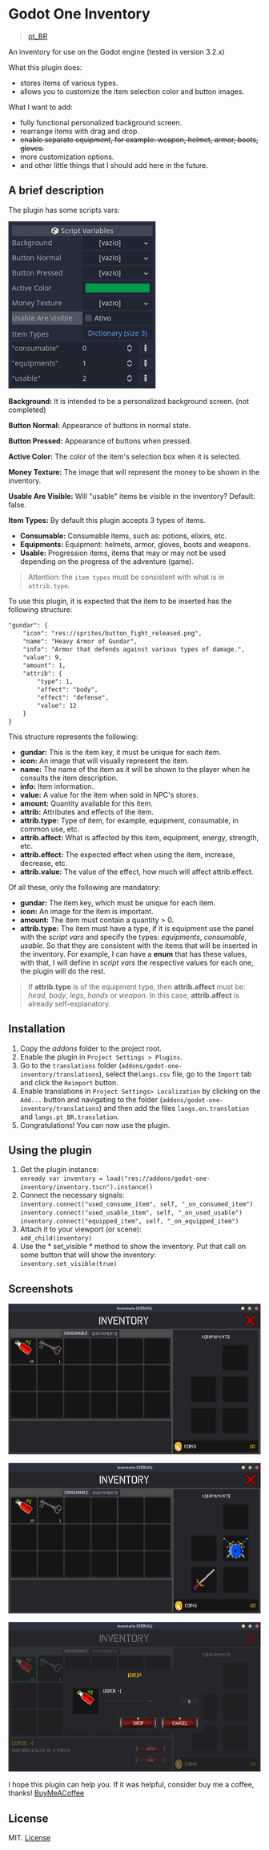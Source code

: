 # Godot One Inventory

>[pt_BR][pt_br]

An inventory for use on the Godot engine (tested in version 3.2.x)

What this plugin does:

- stores items of various types.
- allows you to customize the item selection color and button images.

What I want to add:

- fully functional personalized background screen.
- rearrange items with drag and drop.
- <del>enable separate equipment, for example: weapon, helmet, armor, boots, gloves.</del>
- more customization options.
- and other little things that I should add here in the future.

## A brief description

The plugin has some scripts vars:

![script vars][script_vars]

**Background:** It is intended to be a personalized background screen. (not completed)

**Button Normal:** Appearance of buttons in normal state.

**Button Pressed:** Appearance of buttons when pressed.

**Active Color:** The color of the item's selection box when it is selected.

**Money Texture:** The image that will represent the money to be shown in the inventory.

**Usable Are Visible:** Will "usable" items be visible in the inventory? Default: false.

**Item Types:** By default this plugin accepts 3 types of items.
- **Consumable:** Consumable items, such as: potions, elixirs, etc.
- **Equipments:** Equipment: helmets, armor, gloves, boots and weapons.
- **Usable:** Progression items, items that may or may not be used depending on the progress of the adventure (game).

>Attention: the `item types` must be consistent with what is in `attrib.type`.

To use this plugin, it is expected that the item to be inserted has the following structure:

    "gundar": {
        "icon": "res://sprites/button_fight_released.png",
        "name": "Heavy Armor of Gundar",
        "info": "Armor that defends against various types of damage.",
        "value": 9,
        "amount": 1,
        "attrib": {
            "type": 1,
            "affect": "body",
            "effect": "defense",
            "value": 12
        }
    }

This structure represents the following:

- **gundar:** This is the item key, it must be unique for each item.
- **icon:** An image that will visually represent the item.
- **name:** The name of the item as it will be shown to the player when he consults the item description.
- **info:** Item information.
- **value:** A value for the item when sold in NPC's stores.
- **amount:** Quantity available for this item.
- **attrib:** Attributes and effects of the item.
- **attrib.type:** Type of item, for example, equipment, consumable, in common use, etc.
- **attrib.affect:** What is affected by this item, equipment, energy, strength, etc.
- **attrib.effect:** The expected effect when using the item, increase, decrease, etc.
- **attrib.value:** The value of the effect, how much will affect attrib.effect.

Of all these, only the following are mandatory:

- **gundar:** The item key, which must be unique for each item.
- **icon:** An image for the item is important.
- **amount:** The item must contain a quantity > 0.
- **attrib.type:** The item must have a type, if it is equipment use the panel with the *script vars* and specify the types: *equipments*, *consumable*, *usable*. So that they are consistent with the items that will be inserted in the inventory. For example, I can have a **enum** that has these values, with that, I will define in *script vars* the respective values for each one, the plugin will do the rest.

>If **attrib.type** is of the equipment type, then **attrib.affect** must be: _head_, _body_, _legs_, _hands_ or _weapon_. In this case, **attrib.affect** is already self-explanatory.

## Installation

1. Copy the *addons* folder to the project root.
2. Enable the plugin in `Project Settings > Plugins`.
3. Go to the `translations` folder (`addons/godot-one-inventory/translations`), select the`langs.csv` file, go to the `Import` tab and click the `Reimport` button.
4. Enable translations in `Project Settings> Localization` by clicking on the `Add...` button and navigating to the folder (`addons/godot-one-inventory/translations`) and then add the files `langs.en.translation` and `langs.pt_BR.translation`.
5. Congratulations! You can now use the plugin.

## Using the plugin

1. Get the plugin instance:  
`onready var inventory = load("res://addons/godot-one-inventory/inventory.tscn").instance()`
2. Connect the necessary signals:  
`inventory.connect("used_consume_item", self, "_on_consumed_item")`  
`inventory.connect("used_usable_item", self, "_on_used_usable")`  
`inventory.connect("equipped_item", self, "_on_equipped_item")`
3. Attach it to your viewport (or scene):  
`add_child(inventory)`
4. Use the * set_visible * method to show the inventory. Put that call on some button that will show the inventory:  
`inventory.set_visible(true)`

## Screenshots

![screen one][sc_one]

![screen two][sc_two]

![screen three][sc_three]

I hope this plugin can help you. If it was helpful, consider buy me a coffee, thanks! [BuyMeACoffee][bmc]

## License

MIT. [License][license]

[script_vars]: ./screenshots/script_vars.png "Script Vars"
[sc_one]: ./screenshots/one_sc.jpg "Screenshot One"
[sc_two]: ./screenshots/two_sc.jpg "Screenshot Two"
[sc_three]: ./screenshots/three_sc.jpg "Screenshot Three"

[bmc]: https://buymeacoff.ee/gianscardua "Buy Me A Coffee"
[license]: LICENSE "License"
[pt_br]: README.pt_BR.md "pt_BR"
